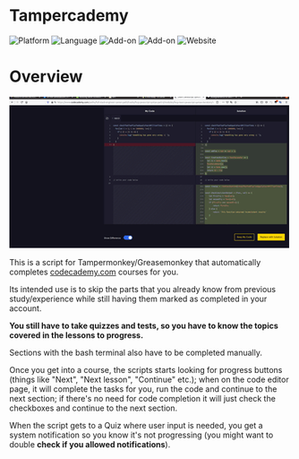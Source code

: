 # Tampercademy
![Platform](https://img.shields.io/badge/Platform-web-blue)
![Language](https://img.shields.io/badge/Language-JavaScript-blueviolet)
![Add-on](https://img.shields.io/badge/Add--on-Tampermonkey-brightgreen)
![Add-on](https://img.shields.io/badge/Add--on-Greasemonkey-important)
![Website](https://img.shields.io/badge/Website-codecademy.com-informational)

# Overview


![Overview](https://github.com/ifelsebreak/Tampercademy/blob/main/Tampercademy_footage.gif)

This is a script for Tampermonkey/Greasemonkey that automatically completes [codecademy.com](http://www.codecademy.com/) courses for you.

Its intended use is to skip the parts that you already know from previous study/experience while still having them marked as completed in your account.

**You still have to take quizzes and tests, so you have to know the topics covered in the lessons to progress.**

Sections with the bash terminal also have to be completed manually.

Once you get into a course, the scripts starts looking for progress buttons (things like "Next", "Next lesson", "Continue" etc.); when on the code editor page, it will complete the tasks for you, run the code and continue to the next section; if there's no need for code completion it will just check the checkboxes and continue to the next section.

When the script gets to a Quiz where user input is needed, you get a system notification so you know it's not progressing (you might want to double **check if you allowed notifications**).


